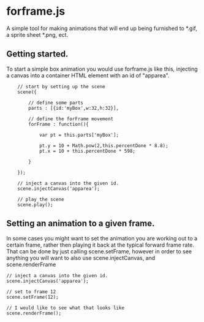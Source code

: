 # forframe.js

A simple tool for making animations that will end up being furnished to *.gif, a sprite sheet *.png, ect.


## Getting started.

To start a simple box animation you would use forframe.js like this, injecting a canvas into a container HTML element with an id of "apparea".

        // start by setting up the scene
        scene({

            // define some parts
            parts : [{id:'myBox',w:32,h:32}],

            // define the forFrame movement
            forFrame : function(){

                var pt = this.parts['myBox'];

                pt.y = 10 + Math.pow(2,this.percentDone * 8.8);
                pt.x = 10 + this.percentDone * 598;

            }

        });

        // inject a canvas into the given id.
        scene.injectCanvas('apparea');

        // play the scene
        scene.play();

## Setting an animation to a given frame.

In some cases you might want to set the animation you are working out to a certain frame, rather then playing it back at the typical forward frame rate. That can be done by just calling scene.setFrame, however in order to see anything you will want to also use scene.injectCanvas, and scene.renderFrame

    // inject a canvas into the given id.
    scene.injectCanvas('apparea');

    // set to frame 12
    scene.setFrame(12);

    // I would like to see what that looks like
    scene.renderFrame();
